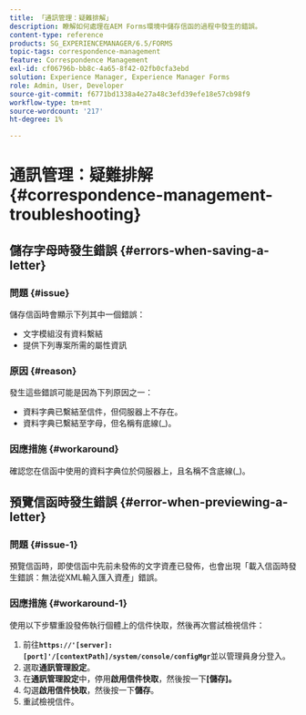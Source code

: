 ```yaml
---
title: 「通訊管理：疑難排解」
description: 瞭解如何處理在AEM Forms環境中儲存信函的過程中發生的錯誤。
content-type: reference
products: SG_EXPERIENCEMANAGER/6.5/FORMS
topic-tags: correspondence-management
feature: Correspondence Management
exl-id: cf06796b-bb8c-4a65-8f42-02fb0cfa3ebd
solution: Experience Manager, Experience Manager Forms
role: Admin, User, Developer
source-git-commit: f6771bd1338a4e27a48c3efd39efe18e57cb98f9
workflow-type: tm+mt
source-wordcount: '217'
ht-degree: 1%

---
```


# 通訊管理：疑難排解 {#correspondence-management-troubleshooting}

## 儲存字母時發生錯誤 {#errors-when-saving-a-letter}

### 問題 {#issue}

儲存信函時會顯示下列其中一個錯誤：

* 文字模組沒有資料繫結
* 提供下列專案所需的屬性資訊

### 原因 {#reason}

發生這些錯誤可能是因為下列原因之一：

* 資料字典已繫結至信件，但伺服器上不存在。
* 資料字典已繫結至字母，但名稱有底線(_)。

### 因應措施 {#workaround}

確認您在信函中使用的資料字典位於伺服器上，且名稱不含底線(_)。

## 預覽信函時發生錯誤 {#error-when-previewing-a-letter}

### 問題 {#issue-1}

預覽信函時，即使信函中先前未發佈的文字資產已發佈，也會出現「載入信函時發生錯誤：無法從XML輸入匯入資產」錯誤。

### 因應措施 {#workaround-1}

使用以下步驟重設發佈執行個體上的信件快取，然後再次嘗試檢視信件：

1. 前往&#x200B;**`https://'[server]:[port]'/[contextPath]/system/console/configMgr`**&#x200B;並以管理員身分登入。
1. 選取&#x200B;**通訊管理設定**。
1. 在&#x200B;**通訊管理設定**&#x200B;中，停用&#x200B;**啟用信件快取**，然後按一下&#x200B;**[儲存]。**
1. 勾選&#x200B;**啟用信件快取**，然後按一下&#x200B;**儲存**。
1. 重試檢視信件。
